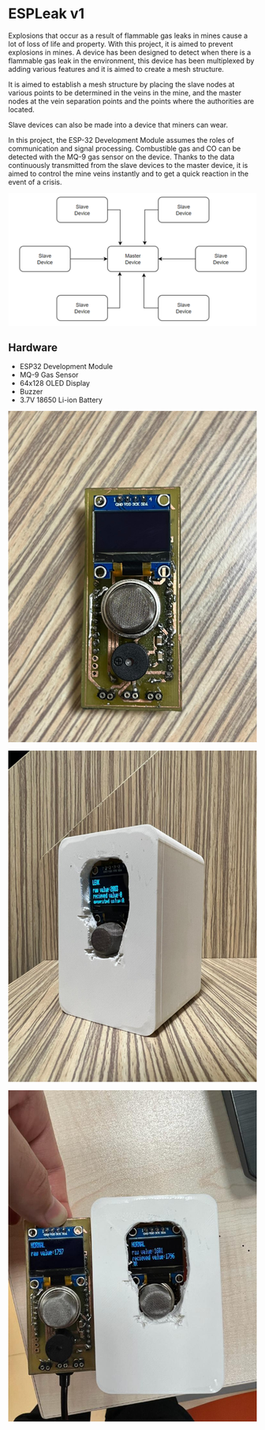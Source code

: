 # ESPLeak v1

Explosions that occur as a result of flammable gas leaks in mines cause a lot of loss of life and property. With this project, it is aimed to prevent explosions in mines. A device has been designed to detect when there is a flammable gas leak in the environment, this device has been multiplexed by adding various features and it is aimed to create a mesh structure.

It is aimed to establish a mesh structure by placing the slave nodes at various points to be determined in the veins in the mine, and the master nodes at the vein separation points and the points where the authorities are located.

Slave devices can also be made into a device that miners can wear. 

In this project, the ESP-32 Development Module assumes the roles of communication and signal processing. Combustible gas and CO can be detected with the MQ-9 gas sensor on the device. Thanks to the data continuously transmitted from the slave devices to the master device, it is aimed to control the mine veins instantly and to get a quick reaction in the event of a crisis. 


![Structure Diagram](/images/diagram.png)

## Hardware

- ESP32 Development Module
- MQ-9 Gas Sensor
- 64x128 OLED Display
- Buzzer
- 3.7V 18650 Li-ion Battery


![PCB](/images/pcb.jpg)



![Master Device](/images/master.jpg)


![Master and Slave Device](/images/slaveMaster.jpg)
